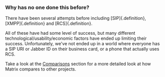 ### Why has no one done this before?

There have been several attempts before including [SIP]{.definition}, [XMPP]{.definition} and [RCS]{.definition}.

All of these have had some level of success, but many different
technological/usability/economic factors have ended up limiting their
success.  Unfortunately, we've not ended up in a world where everyone
has a SIP URI or Jabber ID on their business card, or a phone that
actually uses RCS.

Take a look at the [Comparisons](#comparisons) section for a more detailed look at how Matrix compares to other projects.